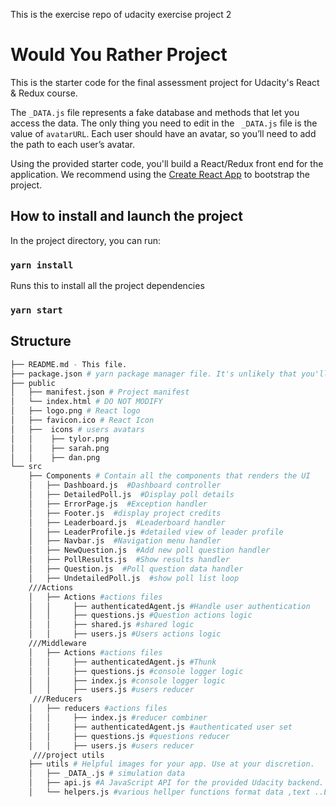 This is the exercise repo of udacity exercise project 2


# Would You Rather Project

This is the starter code for the final assessment project for Udacity's React & Redux course.

The `_DATA.js` file represents a fake database and methods that let you access the data. The only thing you need to edit in the ` _DATA.js` file is the value of `avatarURL`. Each user should have an avatar, so you’ll need to add the path to each user’s avatar.

Using the provided starter code, you'll build a React/Redux front end for the application. We recommend using the [Create React App](https://github.com/facebook/create-react-app) to bootstrap the project.



## How to install and launch the project

In the project directory, you can run:

### `yarn install`

Runs this to install all the project dependencies

### `yarn start`

## Structure

```bash
├── README.md - This file.
├── package.json # yarn package manager file. It's unlikely that you'll need to modify this.
├── public
│   ├── manifest.json # Project manifest
│   └── index.html # DO NOT MODIFY
│   ├── logo.png # React logo
│   ├── favicon.ico # React Icon
│   ├──  icons # users avatars
│   │    ├── tylor.png
│   │    ├── sarah.png
│   │    ├── dan.png
└── src
    ├── Components # Contain all the components that renders the UI
    │   ├── Dashboard.js  #Dashboard controller
    │   ├── DetailedPoll.js  #Display poll details
    │   ├── ErrorPage.js  #Exception handler
    │   ├── Footer.js  #display project credits
    │   ├── Leaderboard.js  #Leaderboard handler
    │   ├── LeaderProfile.js #detailed view of leader profile
    │   ├── Navbar.js  #Navigation menu handler
    │   ├── NewQuestion.js  #Add new poll question handler
    │   ├── PollResults.js  #Show results handler
    │   ├── Question.js  #Poll question data handler
    │   ├── UndetailedPoll.js  #show poll list loop
    ///Actions
    │   ├── Actions #actions files
    │   │     ├── authenticatedAgent.js #Handle user authentication
    │   │     ├── questions.js #Question actions logic
    │   │     ├── shared.js #shared logic
    │   │     ├── users.js #Users actions logic
    ///Middleware
    │   ├── Actions #actions files
    │   │     ├── authenticatedAgent.js #Thunk
    │   │     ├── questions.js #console logger logic
    │   │     ├── index.js #console logger logic
    │   │     ├── users.js #users reducer
     ///Reducers
    │   ├── reducers #actions files
    │   │     ├── index.js #reducer combiner
    │   │     ├── authenticatedAgent.js #authenticated user set
    │   │     ├── questions.js #questions reducer
    │   │     ├── users.js #users reducer
     ///project utils
    ├── utils # Helpful images for your app. Use at your discretion.
    │   ├── _DATA_.js # simulation data 
    │   ├── api.js #A JavaScript API for the provided Udacity backend. Instructions for the methods are below.
    │   └── helpers.js #various hellper functions format data ,text ..Etc
```
